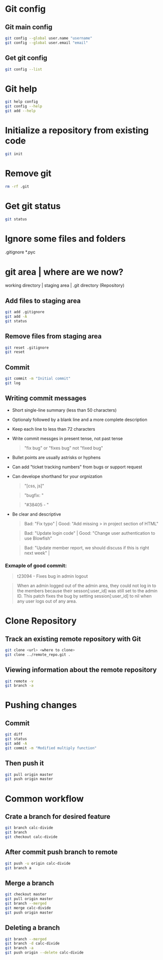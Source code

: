 # Git config
## Git main config
```bash
git config --global user.name "username"
git config --global user.email "email"
```
## Get git config
```bash
git config --list
```


# Git help
```bash
git help config
git config --help
git add --help
```

# Initialize a repository from existing code
```bash
git init
```

# Remove git
```bash
rm -rf .git
```

# Get git status
```bash
git status
```

# Ignore some files and folders
.gitignore
*.pyc

# git area | where are we now?
working directory | staging area | .git directory (Repository)

## Add files to staging area
```bash
git add .gitignore
git add -A
git status
```

## Remove files from staging area
```bash
git reset .gitignore
git reset
```

## Commit
```bash
git commit -m "Initial commit"
git log
```

## Writing commit messages
- Short single-line summary (less than 50 characters)
- Optionaly followed by a blank line and a more complete description
- Keep each line to less than 72 characters
- Write commit messges in present tense, not past tense
  > "fix bug" or "fixes bug" not "fixed bug"
- Bullet points are usually astrisks or hyphens
- Can add "ticket tracking numbers" from bugs or support request
- Can develope shorthand for your orgnization
  > "[css, js]"

  > "bugfix: "

  > "#38405 - "

- Be clear and descriptive
  > Bad: "Fix typo" | Good: "Add missing > in project section of HTML"

  > Bad: "Update login code" | Good: "Change user authentication to use Blowfish"

  > Bad: "Update member report, we should discuss if this is right next week" |

### Exmaple of good commit:
> t23094 - Fixes bug in admin logout

> When an admin logged out of the admin area, they could not log in to the members
> because their sesson[:user_id] was still set to the admin ID. This patch fixes the bug by
> setting session[:user_id] to nil when any user logs out of any area.


# Clone Repository
## Track an existing remote repository with Git
```bash
git clone <url> <where to clone>
git clone ../remote_repo.git .
```

## Viewing information about the remote repository
```bash
git remote -v
git branch -a
```

# Pushing changes
## Commit 
```bash
git diff
git status
git add -A
git commit -m "Modified multiply function"
```

## Then push it
```bash
git pull origin master
git push origin master
```

# Common workflow
## Crate a branch for desired feature
```bash
git branch calc-divide
git branch
git checkout calc-divide
```

## After commit push branch to remote
```bash
git push -u origin calc-divide
git branch a
```

## Merge a branch
```bash
git checkout master
git pull origin master
git branch --merged
git merge calc-divide
git push origin master
```

## Deleting a branch
```bash
git branch --merged
git branch -d calc-divide
git branch -a
git push origin --delete calc-divide
```
